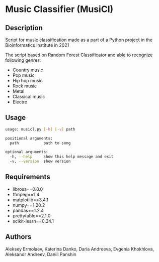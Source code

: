# Music Сlassifier (MusiCl)

## Description

Script for music classification made as a part of a Python project in
the Bioinformatics Institute in 2021

The script based on Random Forest Classificator and able to recognize following
genres:

* Country music
* Pop music
* Hip hop music
* Rock music
* Metal
* Classical music
* Electro

## Usage

```bash
usage: musicl.py [-h] [-v] path

positional arguments:
  path           path to song

optional arguments:
  -h, --help     show this help message and exit
  -v, --version  show version
```

## Requirements

* librosa==0.8.0
* ffmpeg==1.4
* matplotlib==3.4.1
* numpy==1.20.2
* pandas==1.2.4
* prettytable==2.1.0
* scikit-learn==0.24.1

## Authors

Aleksey Ermolaev, Katerina Danko, Daria Andreeva, Evgenia Khokhlova,
Aleksandr Andreev, Daniil Panshin
